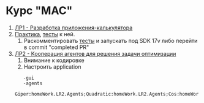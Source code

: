 # Курс "МАС" 

1. [ЛР1 - Разработка приложения-калькулятора](src/main/java/homeWork/LR1)
2. [Практика](src/main/java/homeWork/pr1), [тесты](src/test/java/pr2Tests.java) к ней. 
   1. Раскомментировать [тесты](src/test/java/pr2Tests.java) и запускать под SDK 17v либо перейти в commit "completed PR"
3. [ЛР2 - Кооперация агентов для решения задачи оптимизации](src/main/java/homeWork/LR2) 
   1. Внимание к кодировке
   2. Настроить application
   ```text
      -gui
      -agents
      Giper:homeWork.LR2.Agents;Quadratic:homeWork.LR2.Agents;Cos:homeWork.LR2.Agents;
   ```
